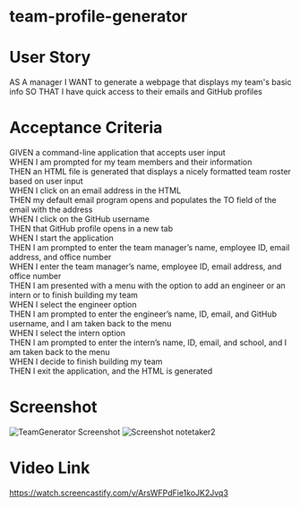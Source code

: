 # team-profile-generator

# User Story

AS A manager
I WANT to generate a webpage that displays my team's basic info
SO THAT I have quick access to their emails and GitHub profiles

# Acceptance Criteria

GIVEN a command-line application that accepts user input </br>
WHEN I am prompted for my team members and their information </br>
THEN an HTML file is generated that displays a nicely formatted team roster based on user input </br>
WHEN I click on an email address in the HTML </br>
THEN my default email program opens and populates the TO field of the email with the address </br>
WHEN I click on the GitHub username </br>
THEN that GitHub profile opens in a new tab </br>
WHEN I start the application </br>
THEN I am prompted to enter the team manager’s name, employee ID, email address, and office number </br>
WHEN I enter the team manager’s name, employee ID, email address, and office number </br>
THEN I am presented with a menu with the option to add an engineer or an intern or to finish building my team </br>
WHEN I select the engineer option </br>
THEN I am prompted to enter the engineer’s name, ID, email, and GitHub username, and I am taken back to the menu </br>
WHEN I select the intern option </br>
THEN I am prompted to enter the intern’s name, ID, email, and school, and I am taken back to the menu </br>
WHEN I decide to finish building my team </br>
THEN I exit the application, and the HTML is generated

# Screenshot

![TeamGenerator Screenshot](https://user-images.githubusercontent.com/92954684/151730448-6e24a7d8-41b2-46b4-be0d-76bed38e8dfc.png)
![Screenshot notetaker2](https://user-images.githubusercontent.com/92954684/152713546-d26bad3d-95fe-4c55-838c-6879da534a9e.png)


# Video Link

https://watch.screencastify.com/v/ArsWFPdFie1koJK2Jvq3
